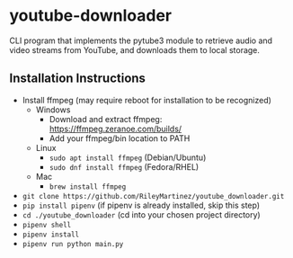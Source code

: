 # youtube-downloader
CLI program that implements the pytube3 module to retrieve audio and video streams from YouTube, and downloads them to local storage.

## Installation Instructions
- Install ffmpeg (may require reboot for installation to be recognized)
  - Windows
    - Download and extract ffmpeg: https://ffmpeg.zeranoe.com/builds/
    - Add your ffmpeg/bin location to PATH
  - Linux
    - `sudo apt install ffmpeg` (Debian/Ubuntu)
    - `sudo dnf install ffmpeg` (Fedora/RHEL)
  - Mac
    - `brew install ffmpeg`
- `git clone https://github.com/RileyMartinez/youtube_downloader.git`
- `pip install pipenv` (if pipenv is already installed, skip this step)
- `cd ./youtube_downloader` (cd into your chosen project directory)
- `pipenv shell`
- `pipenv install`
- `pipenv run python main.py`
